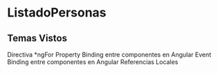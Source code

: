 # ListadoPersonas

## Temas Vistos

Directiva *ngFor
Property Binding entre componentes en Angular
Event Binding entre componentes en Angular
Referencias Locales